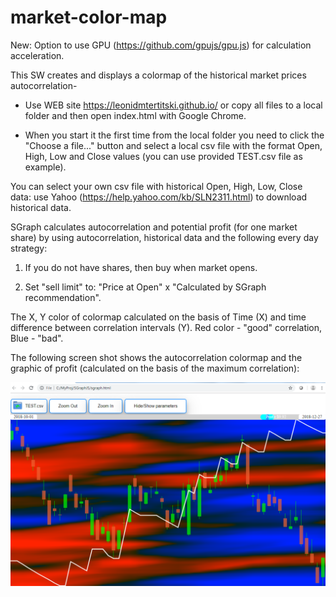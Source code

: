 # market-color-map
New: Option to use GPU (https://github.com/gpujs/gpu.js) for calculation acceleration.


This SW creates and displays a colormap of the historical market prices autocorrelation-





* Use WEB site https://leonidmtertitski.github.io/ or copy all files to a local folder and then open index.html with Google Chrome.





* When you start it the first time from the local folder you need to click the "Choose a file..." button and select a local csv file with the format Open, High, Low and Close values (you can use provided TEST.csv file as example).





You can select your own csv file with historical Open, High, Low, Close data: use Yahoo (https://help.yahoo.com/kb/SLN2311.html) to download historical data.





SGraph calculates autocorrelation and potential profit (for one market share) by using autocorrelation, historical data and the following every day strategy: 

1. If you do not have shares, then buy when market opens. 

2. Set "sell limit" to: "Price at Open" x "Calculated by SGraph recommendation".





The X, Y color of colormap calculated on the basis of Time (X) and time difference between correlation intervals (Y). Red color - "good" correlation, Blue - "bad".





The following screen shot shows the autocorrelation colormap and the graphic of profit (calculated on the basis of the maximum correlation):


![Correlation colormap](/Market-Colormap.png?raw=true)
